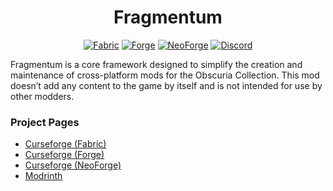 # <center>Fragmentum</center>

<p style="text-align:center">
<a href="https://www.curseforge.com/minecraft/mc-mods/fragmentum-fabric" rel="nofollow"><img alt="Fabric" src="https://img.shields.io/badge/Fabric-5b213b?style=for-the-badge"></a> <a href="https://www.curseforge.com/minecraft/mc-mods/fragmentum-forge" rel="nofollow"><img alt="Forge" src="https://img.shields.io/badge/Forge-5b2135?style=for-the-badge"></a> <a href="https://www.curseforge.com/minecraft/mc-mods/fragmentum-neoforge" rel="nofollow"><img alt="NeoForge" src="https://img.shields.io/badge/Neo Forge-5b212e?style=for-the-badge"></a> <a href="https://discord.gg/jSHHJSUWdY" target="_blank" rel="nofollow"><img alt="Discord" src="https://img.shields.io/discord/899742852681191444?style=for-the-badge&logo=discord&logoColor=white&label= &labelColor=231C25&color=5b2121"></a>
</p>

Fragmentum is a core framework designed to simplify the creation and maintenance of cross-platform mods for the Obscuria Collection. This mod doesn’t add any content to the game by itself and is not intended for use by other modders.

### Project Pages

- [Curseforge (Fabric)](https://www.curseforge.com/minecraft/mc-mods/fragmentum-fabric)
- [Curseforge (Forge)](https://www.curseforge.com/minecraft/mc-mods/fragmentum-fabric)
- [Curseforge (NeoForge)](https://www.curseforge.com/minecraft/mc-mods/fragmentum-fabric)
- [Modrinth](https://modrinth.com/mod/fragmentum)
